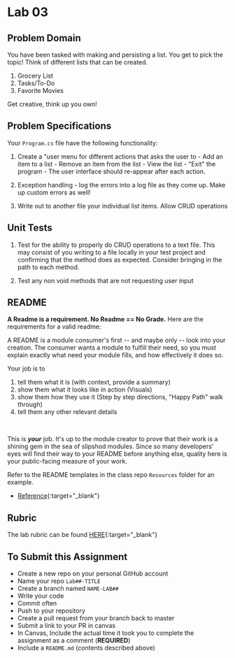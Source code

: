 # Lab 03



## Problem Domain
You have been tasked with making and persisting a list. You get to pick the topic! Think of different lists that can be created.

1. Grocery List
2. Tasks/To-Do
3. Favorite Movies

Get creative, think up you own!

## Problem Specifications

Your `Program.cs` file have the following functionality:

   1. Create a "user menu for different actions that asks the user to
          - Add an item to a list
          - Remove an item from the list
          - View the list
          - "Exit" the program
          - The user interface should re-appear after each action. 
   
2. Exception handling - log the errors into a log file as they come up. Make up custom errors as well! 

3. Write out to another file your individual list items. Allow CRUD operations 

## Unit Tests

1. Test for the ability to properly do CRUD operations to a text file. This may consist of you writing to a file locally in your test project and confirming that the method does as expected. Consider bringing in the path to each method. 

2. Test any non void methods that are not requesting user input

## README
**A Readme is a requirement. No Readme == No Grade.** 
Here are the requirements for a valid readme:

A README is a module consumer's first -- and maybe only -- look into your creation. The consumer wants a module to fulfill their need, so you must explain exactly what need your module fills, and how effectively it does so.

Your job is to

1. tell them what it is (with context, provide a summary)
1. show them what it looks like in action (Visuals)
1. show them how they use it (Step by step directions, "Happy Path" walk through)
1. tell them any other relevant details
<br />

This is ***your*** job. It's up to the module creator to prove that their work is a shining gem in the sea of slipshod modules. Since so many developers' eyes will find their way to your README before anything else, quality here is your public-facing measure of your work.

Refer to the README templates in the class repo `Resources` folder for an example. 
- [Reference](https://github.com/noffle/art-of-readme){:target="_blank"} 

## Rubric

The lab rubric can be found [HERE](../../Resources/rubric){:target="_blank"} 

## To Submit this Assignment
- Create a new repo on your personal GitHub account
- Name your repo `Lab##-TITLE`
- Create a branch named `NAME-LAB##`
- Write your code
- Commit often
- Push to your repository
- Create a pull request from your branch back to master
- Submit a link to your PR in canvas
- In Canvas, Include the actual time it took you to complete the assignment as a comment (**REQUIRED**)
- Include a `README.md` (contents described above)
